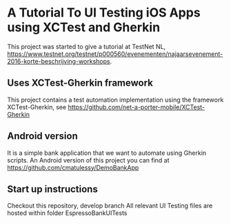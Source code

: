 # A Tutorial To UI Testing iOS Apps using XCTest and Gherkin
This project was started to give a tutorial at TestNet NL, https://www.testnet.org/testnet/p000560/evenementen/najaarsevenement-2016-korte-beschrijving-workshops.

## Uses XCTest-Gherkin framework
This project contains a test automation implementation using the framework XCTest-Gherkin, see https://github.com/net-a-porter-mobile/XCTest-Gherkin

## Android version
It is a simple bank application that we want to automate using Gherkin scripts. An Android version of this project you can find at https://github.com/cmatulessy/DemoBankApp

## Start up instructions
Checkout this repository, develop branch
All relevant UI Testing files are hosted within folder EspressoBankUITests
